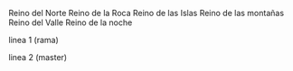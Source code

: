 Reino del Norte
Reino de la Roca
Reino de las Islas
Reino de las montañas
Reino del Valle
Reino de la noche








linea 1 (rama)



linea 2 (master)










